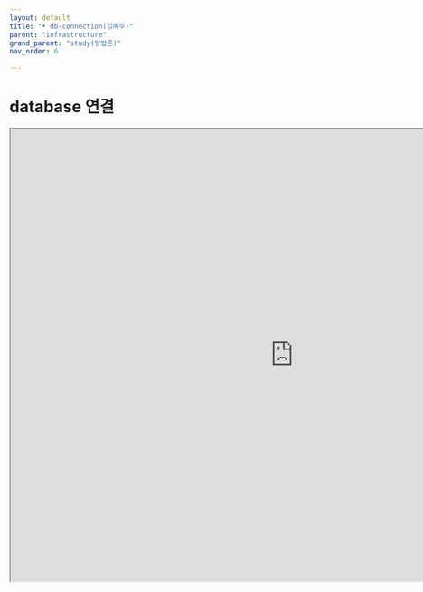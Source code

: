 ```yaml
---
layout: default
title: "• db-connection(김혜수)"
parent: "infrastructure"
grand_parent: "study(방법론)"
nav_order: 6

---
```


database 연결
===================

<iframe src="https://drive.google.com/file/d/1X2gLKEemkb8W573tDSm44xJVW9qtrWFC/preview" width="1000" height="800">
</iframe>